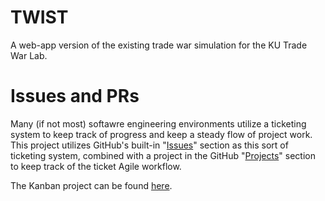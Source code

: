 # TWIST
A web-app version of the existing trade war simulation for the KU Trade War Lab.

# Issues and PRs
Many (if not most) softawre engineering environments utilize a ticketing system to keep track of progress and keep a steady flow of project work. This project utilizes GitHub's built-in "[Issues](https://github.com/m-riley04/TWIST/issues)" section as this sort of ticketing system, combined with a project in the GitHub "[Projects](https://github.com/m-riley04/TWIST/projects?query=is%3Aopen)" section to keep track of the ticket Agile workflow.

The Kanban project can be found [here](https://github.com/users/m-riley04/projects/11).
